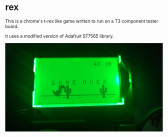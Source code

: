 # rex
This is a chrome's t-rex like game written to run on a T3 component tester board.

It uses a modified version of Adafruit ST7565 library.

![alt tag](photo.jpg)
